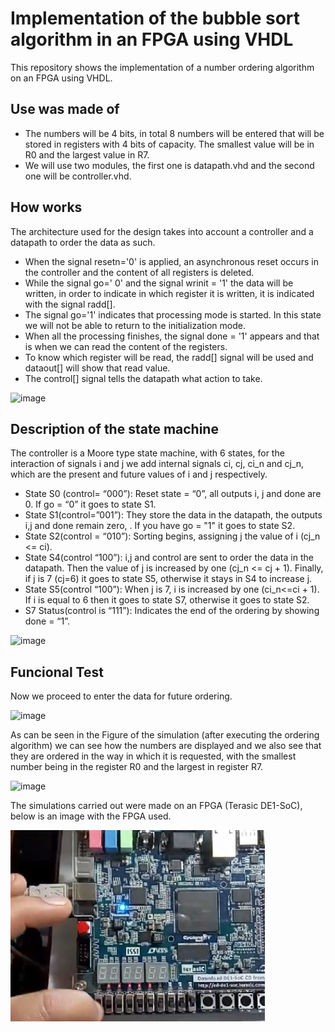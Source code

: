 # Implementation of the bubble sort algorithm in an FPGA using VHDL

This repository shows the implementation of a number ordering algorithm on an FPGA using VHDL.

## Use was made of

- The numbers will be 4 bits, in total 8 numbers will be entered that will be stored in registers with 4 bits of capacity. The smallest value will be in R0 and the largest value in R7.
- We will use two modules, the first one is datapath.vhd and the second one will be controller.vhd.

## How works

The architecture used for the design takes into account a controller and a datapath to order the data as such.

- When the signal resetn='0' is applied, an asynchronous reset occurs in the controller and the content of all registers is deleted.
- While the signal go=' 0' and the signal wrinit = '1' the data will be written, in order to indicate in which register it is written, it is indicated with the signal radd[].
- The signal go='1' indicates that processing mode is started. In this state we will not be able to return to the initialization mode.
- When all the processing finishes, the signal done = '1' appears and that is when we can read the content of the registers.
- To know which register will be read, the radd[] signal will be used and dataout[] will show that read value.
- The control[] signal tells the datapath what action to take.

![image](https://user-images.githubusercontent.com/63620889/189761283-3f0a5cf7-73de-4d07-9618-2e6863629c83.png)

## Description of the state machine

The controller is a Moore type state machine, with 6 states, for the interaction of signals i and j we add internal signals ci, cj, ci_n and cj_n, which are the present and future values of i and j respectively.

- State S0 (control= “000”): Reset state = “0”, all outputs i, j and done are 0. If go = “0” it goes to state S1.
- State S1(control=”001”): They store the data in the datapath, the outputs i,j and done remain zero, . If you have go = "1" it goes to state S2.
- State S2(control = “010”): Sorting begins, assigning j the value of i (cj_n <= ci).
- State S4(control “100”): i,j and control are sent to order the data in the datapath. Then the value of j is increased by one (cj_n <= cj + 1). Finally, if j is 7 (cj=6) it goes to state S5, otherwise it stays in S4 to increase j.
- State S5(control “100”): When j is 7, i is increased by one (ci_n<=ci + 1). If i is equal to 6 then it goes to state S7, otherwise it goes to state S2.
- S7 Status(control is “111”): Indicates the end of the ordering by showing done = “1”.

![image](https://user-images.githubusercontent.com/63620889/189762867-771876d6-8175-4263-baef-71bae98c5166.png)

## Funcional Test

Now we proceed to enter the data for future ordering.

![image](https://user-images.githubusercontent.com/63620889/189764259-3ca03747-5f62-48da-8f99-d9c121d0a26f.png) 

As can be seen in the Figure of the simulation (after executing the ordering algorithm) we can see how the numbers are displayed and we also see that they are ordered in the way in which it is requested, with the smallest number being in the register R0 and the largest in register R7.

![image](https://user-images.githubusercontent.com/63620889/189764282-16435f5a-9557-4f41-8fb1-a719173d0924.png)





The simulations carried out were made on an FPGA (Terasic DE1-SoC), below is an image with the FPGA used.

![Simulación](/image/simulation.png "Simulado en una FPGA")
